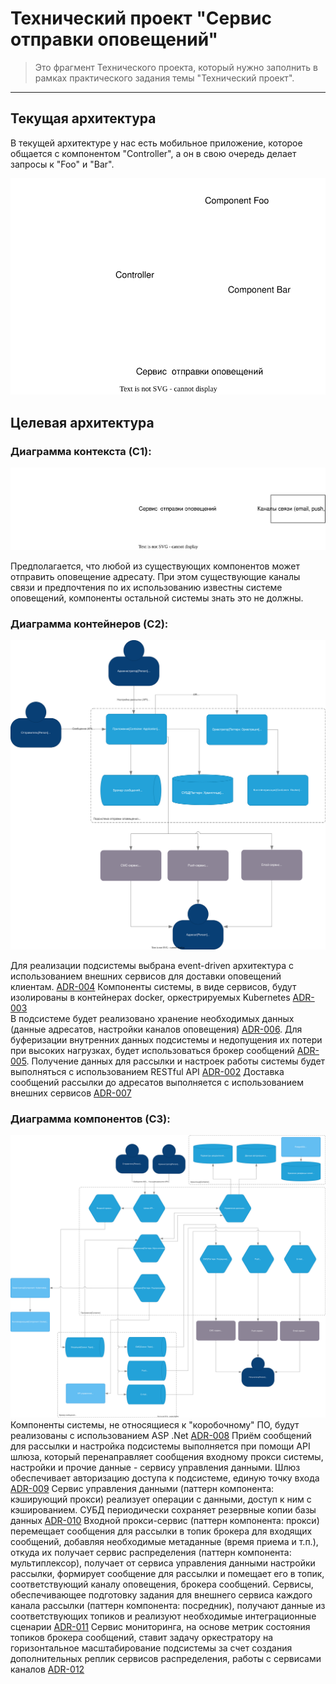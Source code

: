 # Технический проект "Сервис отправки оповещений"

> Это фрагмент Технического проекта, который нужно заполнить в рамках практического задания темы "Технический проект".
---

## Текущая архитектура

В текущей архитектуре у нас есть мобильное приложение, которое общается с компонентом "Controller", а он в свою очередь делает запросы к "Foo" и "Bar".

![alt text](static/current_arch.svg)


## Целевая архитектура

### Диаграмма контекста (C1):

![C1](static/c1.svg)

Предполагается, что любой из существующих компонентов может отправить оповещение адресату. При этом существующие каналы связи и предпочтения по их использованию известны системе оповещений, компоненты остальной системы знать это не должны.

### Диаграмма контейнеров (C2):

![C2](static/c2.svg)

Для реализации подсистемы выбрана event-driven архитектура с использованием внешних сервисов для доставки оповещений клиентам. [ADR-004](adr-004.md) 
Компоненты системы, в виде сервисов, будут изолированы в контейнерах docker, оркестрируемых Kubernetes [ADR-003](adr-003.md)  
В подсистеме будет реализовано хранение необходимых данных (данные адресатов, настройки каналов оповещения) [ADR-006](adr-006.md). 
Для буферизации внутренних данных подсистемы и недопущения их потери при высоких нагрузках, будет использоваться брокер сообщений [ADR-005](adr-005.md).
Получение данных для рассылки и настроек работы системы будет выполняться с использованием RESTful API [ADR-002](adr-002.md)
Доставка сообщений рассылки до адресатов выполняется с использованием внешних сервисов [ADR-007](adr-007.md)

### Диаграмма компонентов (C3):

![C3](static/c3.svg)
Компоненты системы, не относящиеся к "коробочному" ПО, будут реализованы с использованием ASP .Net [ADR-008](adr-008.md)
Приём сообщений для рассылки и настройка подсистемы выполняется при помощи API шлюза, который перенаправляет сообщения входному прокси системы, настройки и прочие данные - сервису управления данными. Шлюз обеспечивает авторизацию доступа к подсистеме, единую точку входа [ADR-009](adr-009.md)
Сервис управления данными (паттерн компонента: кэширующий прокси) реализует операции с данными, доступ к ним с кэшированием. СУБД периодически сохраняет резервные копии базы данных [ADR-010](adr-010.md)
Входной прокси-сервис (паттерн компонента: прокси) перемещает сообщения для рассылки в топик брокера для входящих сообщений, добавляя необходимые метаданные (время приема и т.п.), откуда их получает сервис распределения (паттерн компонента: мультиплексор), получает от сервиса управления данными настройки рассылки, формирует сообщение для рассылки и помещает его в топик, соответствующий каналу оповещения, брокера сообщений.
Сервисы, обеспечивающее подготовку задания для внешнего сервиса каждого канала рассылки (паттерн компонента: посредник), получают данные из соответствующих топиков и реализуют необходимые интеграционные сценарии [ADR-011](adr-011.md)
Сервис мониторинга, на основе метрик состояния топиков брокера сообщений, ставит задачу оркестратору на горизонтальное масштабирование подсистемы за счет создания дополнительных реплик сервисов распределения, работы с сервисами каналов [ADR-012](adr-012.md)



